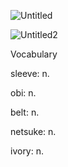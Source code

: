 ![Untitled](https://github.com/jeuneseven/ReadingNotes/assets/8426758/408947ad-d05a-47df-8ea9-d130955057b0)

![Untitled2](https://github.com/jeuneseven/ReadingNotes/assets/8426758/203e1e36-d0db-42ac-8377-0e3e375ea9bc)

Vocabulary

sleeve: n. 

obi: n.

belt: n.

netsuke: n.

ivory: n.
